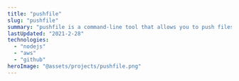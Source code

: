 ```yaml
---
title: "pushfile"
slug: "pushfile"
summary: "pushfile is a command-line tool that allows you to push files to your own S3 bucket, seamlessly!"
lastUpdated: "2021-2-28"
technologies:
  - "nodejs"
  - "aws"
  - "github"
heroImage: "@assets/projects/pushfile.png"
---
```

